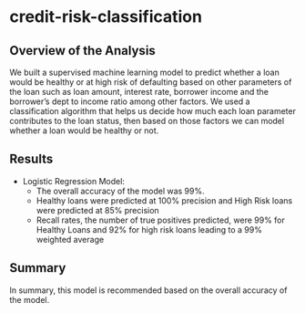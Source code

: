 # credit-risk-classification
## Overview of the Analysis

We built a supervised machine learning model to predict whether a loan would be healthy or at high risk of defaulting based on other parameters of the loan such as loan amount, interest rate, borrower income and the borrower’s dept to income ratio among other factors.  We used a classification algorithm that helps us decide how much each loan parameter contributes to the loan status, then based on those factors we can model whether a loan would be healthy or not.

## Results

* Logistic Regression Model:
    * The overall accuracy of the model was 99%.  
    * Healthy loans were predicted at 100% precision and High Risk loans were predicted at 85% precision
    * Recall rates, the number of true positives predicted, were 99% for Healthy Loans and 92% for high risk loans leading to a 99% weighted average

## Summary

In summary, this model is recommended based on the overall accuracy of the model.